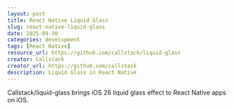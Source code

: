 ```yaml
---
layout: post
title: React Native Liquid Glass
slug: react-native-liquid-glass
date: 2025-09-30
categories: development
tags: [React Native]
resource_url: https://github.com/callstack/liquid-glass
creator: Callstack
creator_url: https://github.com/callstack
description: Liquid Glass in React Native
---
```


Callstack/liquid-glass brings iOS 26 liquid glass effect to React Native apps on iOS.